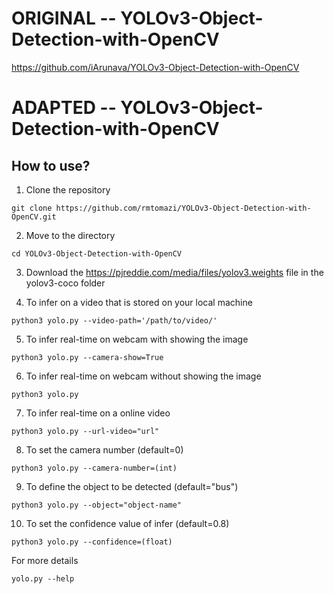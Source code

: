 # ORIGINAL -- YOLOv3-Object-Detection-with-OpenCV

https://github.com/iArunava/YOLOv3-Object-Detection-with-OpenCV

# ADAPTED -- YOLOv3-Object-Detection-with-OpenCV

## How to use?

1) Clone the repository

```
git clone https://github.com/rmtomazi/YOLOv3-Object-Detection-with-OpenCV.git
```

2) Move to the directory
```
cd YOLOv3-Object-Detection-with-OpenCV
```

3) Download the https://pjreddie.com/media/files/yolov3.weights file in the yolov3-coco folder

4) To infer on a video that is stored on your local machine
```
python3 yolo.py --video-path='/path/to/video/'
```
5) To infer real-time on webcam with showing the image
```
python3 yolo.py --camera-show=True
```
6) To infer real-time on webcam without showing the image
```
python3 yolo.py
```
7) To infer real-time on a online video
```
python3 yolo.py --url-video="url"
```
8) To set the camera number (default=0)
```
python3 yolo.py --camera-number=(int)
```
9) To define the object to be detected (default="bus")
```
python3 yolo.py --object="object-name"
```
10) To set the confidence value of infer (default=0.8)
```
python3 yolo.py --confidence=(float)
```
For more details
```
yolo.py --help
```
